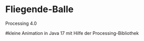# Fliegende-Balle
Processing 4.0      

#kleine Animation in Java 17 mit Hilfe der Processing-Bibliothek
